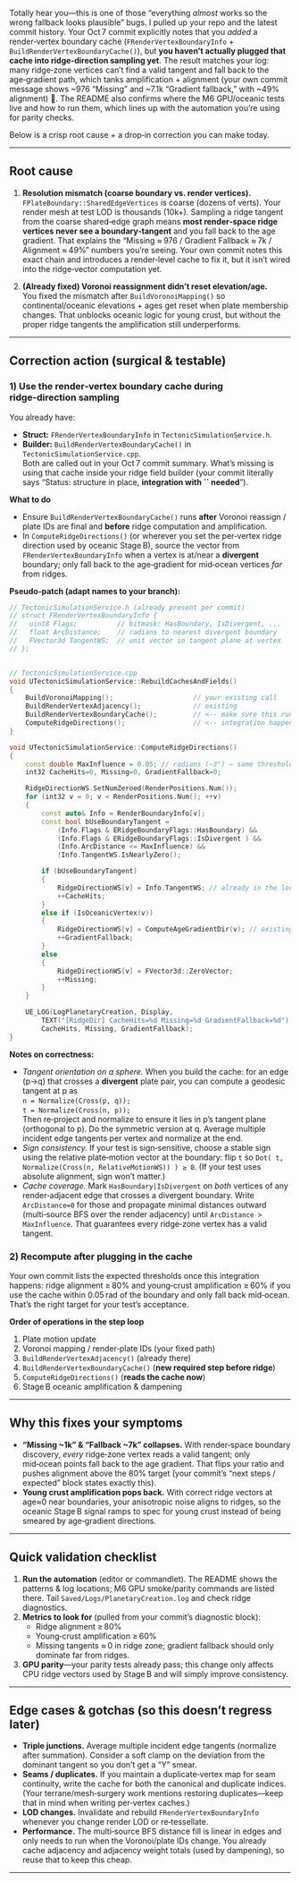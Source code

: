 Totally hear you—this is one of those “everything *almost* works so the wrong fallback looks plausible” bugs. I pulled up your repo and the latest commit history. Your Oct 7 commit explicitly notes that you *added* a render‑vertex boundary cache (`FRenderVertexBoundaryInfo` + `BuildRenderVertexBoundaryCache()`), but **you haven’t actually plugged that cache into ridge‑direction sampling yet**. The result matches your log: many ridge‑zone vertices can’t find a valid tangent and fall back to the age‑gradient path, which tanks amplification + alignment (your own commit message shows \~976 “Missing” and \~7.1k “Gradient fallback,” with \~49% alignment) 🔗. The README also confirms where the M6 GPU/oceanic tests live and how to run them, which lines up with the automation you’re using for parity checks.

Below is a crisp root cause + a drop‑in correction you can make today.

---

## Root cause

1. **Resolution mismatch (coarse boundary vs. render vertices).**\
   `FPlateBoundary::SharedEdgeVertices` is coarse (dozens of verts). Your render mesh at test LOD is thousands (10k+). Sampling a ridge tangent from the coarse shared‑edge graph means **most render‑space ridge vertices never see a boundary‑tangent** and you fall back to the age gradient. That explains the “Missing ≈ 976 / Gradient Fallback ≈ 7k / Alignment ≈ 49%” numbers you’re seeing. Your own commit notes this exact chain and introduces a render‑level cache to fix it, but it isn’t wired into the ridge‑vector computation yet.

2. **(Already fixed) Voronoi reassignment didn’t reset elevation/age.**\
   You fixed the mismatch after `BuildVoronoiMapping()` so continental/oceanic elevations + ages get reset when plate membership changes. That unblocks oceanic logic for young crust, but without the proper ridge tangents the amplification still underperforms.

---

## Correction action (surgical & testable)

### 1) Use the render‑vertex boundary cache during ridge‑direction sampling

You already have:

- **Struct:** `FRenderVertexBoundaryInfo` in `TectonicSimulationService.h`.
- **Builder:** `BuildRenderVertexBoundaryCache()` in `TectonicSimulationService.cpp`.\
  Both are called out in your Oct 7 commit summary. What’s missing is using that cache inside your ridge field builder (your commit literally says “Status: structure in place, **integration with **``** needed**”).

**What to do**

- Ensure `BuildRenderVertexBoundaryCache()` runs **after** Voronoi reassign / plate IDs are final and **before** ridge computation and amplification.
- In `ComputeRidgeDirections()` (or wherever you set the per‑vertex ridge direction used by oceanic Stage B), source the vector from `FRenderVertexBoundaryInfo` when a vertex is at/near a **divergent** boundary; only fall back to the age‑gradient for mid‑ocean vertices *far* from ridges.

**Pseudo‑patch (adapt names to your branch):**

```cpp
// TectonicSimulationService.h (already present per commit)
// struct FRenderVertexBoundaryInfo {
//   uint8 Flags;          // bitmask: HasBoundary, IsDivergent, ...
//   float ArcDistance;    // radians to nearest divergent boundary
//   FVector3d TangentWS;  // unit vector in tangent plane at vertex
// };


// TectonicSimulationService.cpp
void UTectonicSimulationService::RebuildCachesAndFields()
{
    BuildVoronoiMapping();                    // your existing call
    BuildRenderVertexAdjacency();             // existing
    BuildRenderVertexBoundaryCache();         // <-- make sure this runs here
    ComputeRidgeDirections();                 // <-- integration happens inside
}

void UTectonicSimulationService::ComputeRidgeDirections()
{
    const double MaxInfluence = 0.05; // radians (~3°) — same threshold noted in your commit
    int32 CacheHits=0, Missing=0, GradientFallback=0;

    RidgeDirectionWS.SetNumZeroed(RenderPositions.Num());
    for (int32 v = 0; v < RenderPositions.Num(); ++v)
    {
        const auto& Info = RenderBoundaryInfo[v];
        const bool bUseBoundaryTangent =
            (Info.Flags & ERidgeBoundaryFlags::HasBoundary) &&
            (Info.Flags & ERidgeBoundaryFlags::IsDivergent ) &&
            (Info.ArcDistance <= MaxInfluence) &&
            !Info.TangentWS.IsNearlyZero();

        if (bUseBoundaryTangent)
        {
            RidgeDirectionWS[v] = Info.TangentWS; // already in the local tangent plane
            ++CacheHits;
        }
        else if (IsOceanicVertex(v))
        {
            RidgeDirectionWS[v] = ComputeAgeGradientDir(v); // existing path
            ++GradientFallback;
        }
        else
        {
            RidgeDirectionWS[v] = FVector3d::ZeroVector;
            ++Missing;
        }
    }

    UE_LOG(LogPlanetaryCreation, Display,
        TEXT("[RidgeDir] CacheHits=%d Missing=%d GradientFallback=%d"),
        CacheHits, Missing, GradientFallback);
}
```

**Notes on correctness:**

- *Tangent orientation on a sphere.* When you build the cache: for an edge (p→q) that crosses a **divergent** plate pair, you can compute a geodesic tangent at p as\
  `n = Normalize(Cross(p, q));`\
  `t = Normalize(Cross(n, p));`\
  Then re‑project and normalize to ensure it lies in p’s tangent plane (orthogonal to p). Do the symmetric version at q. Average multiple incident edge tangents per vertex and normalize at the end.
- *Sign consistency.* If your test is sign‑sensitive, choose a stable sign using the relative plate‑motion vector at the boundary: flip `t` so `Dot( t, Normalize(Cross(n, RelativeMotionWS)) ) ≥ 0`. (If your test uses absolute alignment, sign won’t matter.)
- *Cache coverage.* Mark `HasBoundary|IsDivergent` on *both* vertices of any render‑adjacent edge that crosses a divergent boundary. Write `ArcDistance=0` for those and propagate minimal distances outward (multi‑source BFS over the render adjacency) until `ArcDistance > MaxInfluence`. That guarantees every ridge‑zone vertex has a valid tangent.

### 2) Recompute after plugging in the cache

Your own commit lists the expected thresholds once this integration happens: ridge alignment ≥ 80% and young‑crust amplification ≥ 60% if you use the cache within 0.05 rad of the boundary and only fall back mid‑ocean. That’s the right target for your test’s acceptance.

**Order of operations in the step loop**

1. Plate motion update
2. Voronoi mapping / render‑plate IDs (your fixed path)
3. `BuildRenderVertexAdjacency()` (already there)
4. `BuildRenderVertexBoundaryCache()` (**new required step before ridge**)
5. `ComputeRidgeDirections()` (**reads the cache now**)
6. Stage B oceanic amplification & dampening

---

## Why this fixes your symptoms

- **“Missing \~1k” & “Fallback \~7k” collapses.** With render‑space boundary discovery, *every* ridge‑zone vertex reads a valid tangent; only mid‑ocean points fall back to the age gradient. That flips your ratio and pushes alignment above the 80% target (your commit’s “next steps / expected” block states exactly this).
- **Young crust amplification pops back.** With correct ridge vectors at age≈0 near boundaries, your anisotropic noise aligns to ridges, so the oceanic Stage B signal ramps to spec for young crust instead of being smeared by age‑gradient directions.

---

## Quick validation checklist

1. **Run the automation** (editor or commandlet). The README shows the patterns & log locations; M6 GPU smoke/parity commands are listed there. Tail `Saved/Logs/PlanetaryCreation.log` and check ridge diagnostics.
2. **Metrics to look for** (pulled from your commit’s diagnostic block):
   - Ridge alignment ≥ 80%
   - Young‑crust amplification ≥ 60%
   - Missing tangents ≈ 0 in ridge zone; gradient fallback should only dominate far from ridges.
3. **GPU parity**—your parity tests already pass; this change only affects CPU ridge vectors used by Stage B and will simply improve consistency.

---

## Edge cases & gotchas (so this doesn’t regress later)

- **Triple junctions.** Average multiple incident edge tangents (normalize after summation). Consider a soft clamp on the deviation from the dominant tangent so you don’t get a “Y” smear.
- **Seams / duplicates.** If you maintain a duplicate‐vertex map for seam continuity, write the cache for both the canonical and duplicate indices. (Your terrane/mesh‑surgery work mentions restoring duplicates—keep that in mind when writing per‑vertex caches.)
- **LOD changes.** Invalidate and rebuild `FRenderVertexBoundaryInfo` whenever you change render LOD or re‑tessellate.
- **Performance.** The multi‑source BFS distance fill is linear in edges and only needs to run when the Voronoi/plate IDs change. You already cache adjacency and adjacency weight totals (used by dampening), so reuse that to keep this cheap.

---

